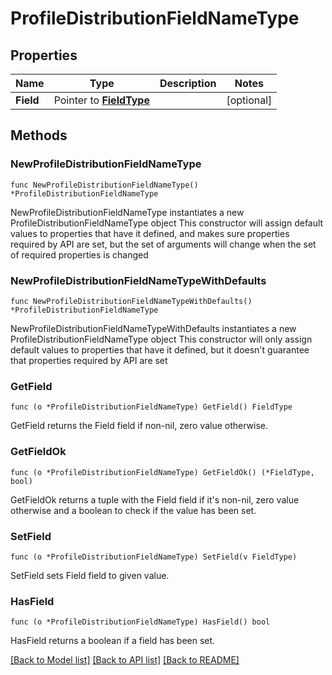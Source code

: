 # ProfileDistributionFieldNameType

## Properties

Name | Type | Description | Notes
------------ | ------------- | ------------- | -------------
**Field** | Pointer to [**FieldType**](FieldType.md) |  | [optional] 

## Methods

### NewProfileDistributionFieldNameType

`func NewProfileDistributionFieldNameType() *ProfileDistributionFieldNameType`

NewProfileDistributionFieldNameType instantiates a new ProfileDistributionFieldNameType object
This constructor will assign default values to properties that have it defined,
and makes sure properties required by API are set, but the set of arguments
will change when the set of required properties is changed

### NewProfileDistributionFieldNameTypeWithDefaults

`func NewProfileDistributionFieldNameTypeWithDefaults() *ProfileDistributionFieldNameType`

NewProfileDistributionFieldNameTypeWithDefaults instantiates a new ProfileDistributionFieldNameType object
This constructor will only assign default values to properties that have it defined,
but it doesn't guarantee that properties required by API are set

### GetField

`func (o *ProfileDistributionFieldNameType) GetField() FieldType`

GetField returns the Field field if non-nil, zero value otherwise.

### GetFieldOk

`func (o *ProfileDistributionFieldNameType) GetFieldOk() (*FieldType, bool)`

GetFieldOk returns a tuple with the Field field if it's non-nil, zero value otherwise
and a boolean to check if the value has been set.

### SetField

`func (o *ProfileDistributionFieldNameType) SetField(v FieldType)`

SetField sets Field field to given value.

### HasField

`func (o *ProfileDistributionFieldNameType) HasField() bool`

HasField returns a boolean if a field has been set.


[[Back to Model list]](../README.md#documentation-for-models) [[Back to API list]](../README.md#documentation-for-api-endpoints) [[Back to README]](../README.md)



